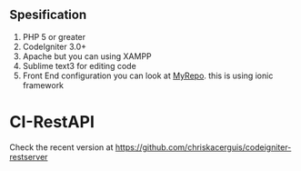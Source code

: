 ## Spesification 

1. PHP 5 or greater
2. CodeIgniter 3.0+
3. Apache but you can using XAMPP
4. Sublime text3 for editing code
5. Front End configuration you can look at [MyRepo](https://github.com/tnfaid/dev1_ptr_v3.0b). this is using ionic framework


# CI-RestAPI
Check the recent version at https://github.com/chriskacerguis/codeigniter-restserver

